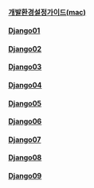 #### [개발환경설정가이드(mac)](Django%20%EA%B0%9C%EB%B0%9C%ED%99%98%EA%B2%BD%EC%84%A4%EC%A0%95%EA%B0%80%EC%9D%B4%EB%93%9C.md)

#### [Django01](/Django/Django01.md)

#### [Django02](/Django/Django02.md)

#### [Django03](/Django/Django03.md)

#### [Django04](/Django/Django04.md)

#### [Django05](/Django/Django05.md)

#### [Django06](/Django/Django06.md)

#### [Django07](/Django/Django07.md)

#### [Django08](/Django/Django08.md)

#### [Django09](/Django/Django09.md)
